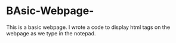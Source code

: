 # BAsic-Webpage-
This is a basic webpage.
I wrote a code to display html tags on the webpage as we type in the notepad.

